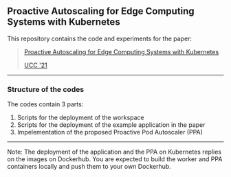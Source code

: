 ## Proactive Autoscaling for Edge Computing Systems with Kubernetes

This repository contains the code and experiments for the paper:
> [Proactive Autoscaling for Edge Computing Systems with Kubernetes](https://dl.acm.org/doi/pdf/10.1145/3492323.3495588)
> 
> [UCC '21](https://dl.acm.org/conference/ucc)

---
### Structure of the codes
The codes contain 3 parts: 
1. Scripts for the deployment of the workspace
2. Scripts for the deployment of the example application in the paper
3. Impelementation of the proposed Proactive Pod Autoscaler (PPA)

---
Note: 
The deployment of the application and the PPA on Kubernetes replies on the images on Dockerhub. 
You are expected to build the worker and PPA containers locally and push them to your own Dockerhub. 